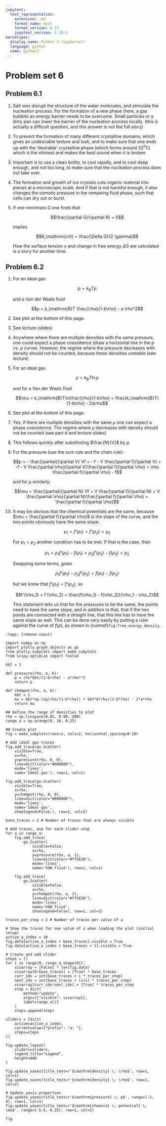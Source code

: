 ```yaml
---
jupytext:
  text_representation:
    extension: .md
    format_name: myst
    format_version: 0.13
    jupytext_version: 1.10.3
kernelspec:
  display_name: Python 3 (ipykernel)
  language: python
  name: python3
---
```


# Problem set 6

## Problem 6.1

1.  Salt ions disrupt the structure of the water molecules, and
    stimulate the nucleation process. For the formation of a new phase
    (here, a gas bubble) an energy barrier needs to be overcome. Small
    particles or a dirty pan can lower the barrier of the nucleation
    process locally. (this is actually a difficult question, and this
    answer is not the full story)

2.  To prevent the formation of many different crystalline domains,
    which gives an undesirable texture and look, and to make sure that
    one ends up with the ’desirable’ crystalline phase (which forms
    around 32$^\mathrm{o}$C) which is the shiniest and makes the best
    sound when it is broken.

3.  Important is to use a clean bottle, to cool rapidly, and to cool
    deep enough, and not too long, to make sure that the nucleation
    process does not take over.

4.  The formation and growth of ice crystals cuts organic material into
    pieces at a microscopic scale. And if that is not harmful enough, it
    also changes the osmotic pressure in the remaining fluid phase, such
    that cells can dry out or burst.

5.  If one minimises $G$ one finds that

    $$\frac{\partial G}{\partial R} = 0$$

    implies

    $$R_\mathrm{crit} = \frac{\Delta G}{2 \gamma}$$

    How the surface tension $\gamma$ and change in free energy
    $\Delta G$ are calculated is a story for another time.

## Problem 6.2

1.  For an ideal gas

    $$p = k_\mathrm{B}T \rho$$

    and a Van der Waals fluid

    $$p = k_\mathrm{B}T \frac{\rho}{1-b\rho} - a \rho^2$$

2.  See plot at the bottom of this page.

3.  See lecture (slides)

4.  Anywhere where there are multiple densities with the same pressure,
    one could expect a phase coexistence (draw a horizontal line in the
    $p$ vs. $\rho$ curve). However, the regime where the pressure
    decreases with density should not be counted, because these
    densities unstable (see lecture)

5.  For an ideal gas

    $$\mu = k_\mathrm{B}T\ln{\rho}$$

    and for a Van der Waals fluid

    $$\mu = k_\mathrm{B}T\ln\frac{\rho}{1-b\rho} + \frac{k_\mathrm{B}T}{1-b\rho} - 2a\rho$$

6.  See plot at the bottom of this page.

7.  Yes, if there are multiple densities with the same $\mu$ one can
    expect a phase coexistence. The regime where $\mu$ decreases with
    density should not be counted (see part d and lecture slides)

8.  This follows quickly after substituting $\frac{N}{V}$ by $\rho$.

9.  For the pressure (use the sum rule and the chain rule):

    $$p = - \frac{\partial}{\partial V} Vf = - f - V \frac{\partial f}{\partial V} = -f - V \frac{\partial \rho}{\partial V}\frac{\partial f}{\partial \rho} = \rho \frac{\partial f}{\partial \rho} - f$$

    and for $\mu$ similarly:

    $$\mu = \frac{\partial}{\partial N} Vf = V \frac{\partial f}{\partial N} = V \frac{\partial \rho}{\partial N}\frac{\partial f}{\partial \rho} = \frac{\partial f}{\partial \rho}$$

10. It may be obvious that the chemical potentials are the same, because
    $\mu = \frac{\partial f}{\partial \rho}$ is the slope of the curve,
    and the two points obviously have the same slope:

    $$\mu_1 = f'(\rho_1) = f'(\rho_2) = \mu_2$$

    For $p_1 = p_2$ another condition has to be met. If that is the
    case, then

    $$p_1 = \rho_1 f'(\rho_1) - f(\rho_1) =  \rho_2 f'(\rho_2) - f(\rho_2) = p_2$$

    Swapping some terms, gives

    $$\rho_1 f'(\rho_1) - \rho_2 f'(\rho_2) = f(\rho_1) - f(\rho_2)$$

    but we know that $f'(\rho_1)=f'(\rho_2)$, so

    $$f'(\rho_1) = f'(\rho_2) = \frac{f(\rho_1) - f(\rho_2)}{\rho_1 - \rho_2}$$

    This statement tells us that for the pressures to be the same, the
    points need to have the same slope, and in addition to that, that if
    the two points are connected with a straight line, that this line
    has to have the same slope as well. This can be done very easily by
    putting a ruler against the curve of $f(\rho)$, as shown in
    {numref}`fig:free_energy_density`.

```{code-cell} ipython3
:tags: [remove-input]

import numpy as np
import plotly.graph_objects as go
from plotly.subplots import make_subplots
from scipy.optimize import fsolve

kbt = 1

def pressure(rho, a, b):
    p = rho*kbt/(1-b*rho) - a*rho**2
    return p

def chempot(rho, a, b):
    kbt = 1
    mu = kbt*np.log(rho/(1-b*rho)) + kbt*b*rho/(1-b*rho) - 2*a*rho
    return mu

## Define the range of densities to plot
rho = np.linspace(0.01, 0.99, 200)
range_a = np.arange(0, 10, 0.25)

## Create plot
fig = make_subplots(rows=1, cols=2, horizontal_spacing=0.18)

# Add ideal gas traces
fig.add_trace(go.Scatter(
    visible=True,
    x=rho,
    y=pressure(rho, 0, 0),
    line=dict(color="#000000"),
    mode='lines',
    name='Ideal gas'), row=1, col=1)

fig.add_trace(go.Scatter(
    visible=True,
    x=rho,
    y=chempot(rho, 0, 0),
    line=dict(color="#000000"),
    mode='lines',
    name='Ideal gas',
    showlegend=False,), row=1, col=2)

base_traces = 2 # Number of traces that are always visible

# Add traces, one for each slider step
for a in range_a:
    fig.add_trace(        
        go.Scatter(
            visible=False,
            x=rho,
            y=pressure(rho, a, 1),
            line=dict(color="#ff5638"),
            mode='lines',
            name='VdW fluid'), row=1, col=1)

    fig.add_trace(        
        go.Scatter(
            visible=False,
            x=rho,
            y=chempot(rho, a, 1),
            line=dict(color="#ff5638"),
            mode='lines',
            name='VdW fluid',
            showlegend=False), row=1, col=2)

traces_per_step = 2 # Number of traces per value of a

# Show the traces for one value of a when loading the plot (initial setup)
active_a_index = 10
fig.data[active_a_index + base_traces].visible = True
fig.data[active_a_index + base_traces + 1].visible = True

# Create and add slider
steps = []
for i in range(0, range_a.shape[0]):
    visarray = [False] * len(fig.data)
    visarray[0:base_traces] = [True] * base_traces
    curr_idx = int(base_traces + i * traces_per_step)
    next_idx = int(base_traces + (i+1) * traces_per_step)
    visarray[curr_idx:next_idx] = [True] * traces_per_step
    step = dict(
        method="update",
        args=[{"visible": visarray}],
        label=range_a[i]
    )
    steps.append(step)

sliders = [dict(
    active=active_a_index,
    currentvalue={"prefix": "a: "},
    steps=steps
)]

fig.update_layout(
    sliders=sliders,
    legend_title="Legend",
    height=400
)

fig.update_xaxes(title_text=r'$\mathrm{density} \; \rho$', row=1, col=1)
fig.update_xaxes(title_text=r'$\mathrm{density} \; \rho$', row=1, col=2)

# Update yaxis properties
fig.update_yaxes(title_text=r'$\mathrm{pressure} \; p$', range=[-3, 4], row=1, col=1)
fig.update_yaxes(title_text=r'$\mathrm{chemical \; potential} \; \mu$', range=[-5.5, 0.25], row=1, col=2)

fig
```
